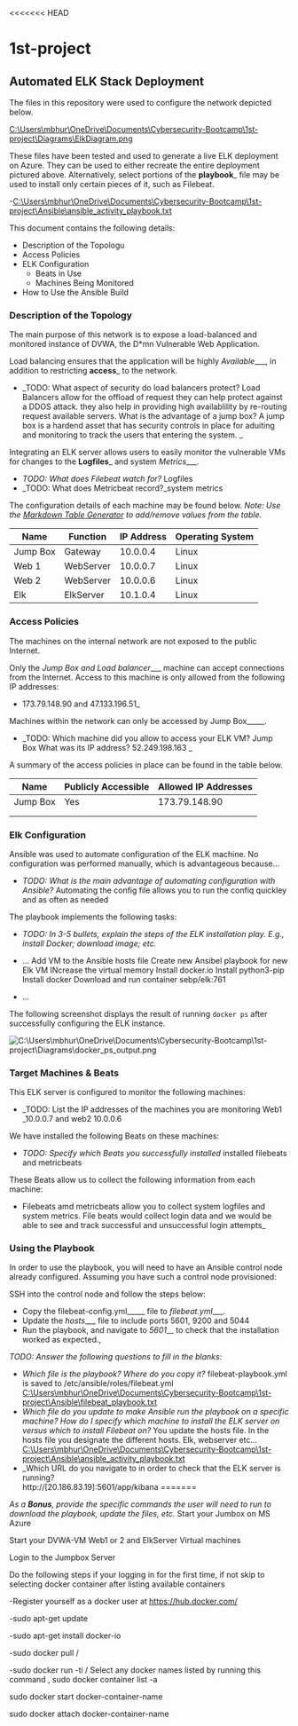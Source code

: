<<<<<<< HEAD
# 1st-project
## Automated ELK Stack Deployment

The files in this repository were used to configure the network depicted below.

[C:\Users\mbhur\OneDrive\Documents\Cybersecurity-Bootcamp\1st-project\Diagrams\ElkDiagram.png](Diagrams/ElkDiagram.png)

These files have been tested and used to generate a live ELK deployment on Azure. They can be used to either recreate the entire deployment pictured above. Alternatively, select portions of the __playbook___ file may be used to install only certain pieces of it, such as Filebeat.

  -[C:\Users\mbhur\OneDrive\Documents\Cybersecurity-Bootcamp\1st-project\Ansible\ansible_activity_playbook.txt](Ansible/ansible_activity_playbook.txt) 

This document contains the following details:
- Description of the Topologu
- Access Policies
- ELK Configuration
  - Beats in Use
  - Machines Being Monitored
- How to Use the Ansible Build


### Description of the Topology

The main purpose of this network is to expose a load-balanced and monitored instance of DVWA, the D*mn Vulnerable Web Application.

Load balancing ensures that the application will be highly _Available____, in addition to restricting __access___ to the network.
- _TODO: What aspect of security do load balancers protect?
            Load Balancers allow for the offload of request they can help protect against a DDOS attack. they also help in providing high availablility by re-routing request available servers. What is the advantage of a jump box? A jump box is a hardend asset that has security controls in place for aduiting and monitoring to track the users that entering the system. _

Integrating an ELK server allows users to easily monitor the vulnerable VMs for changes to the __Logfiles___ and system _Metrics____.
- _TODO: What does Filebeat watch for?_ Logfiles
- _TODO: What does Metricbeat record?_system metrics

The configuration details of each machine may be found below.
_Note: Use the [Markdown Table Generator](http://www.tablesgenerator.com/markdown_tables) to add/remove values from the table_.

| Name     | Function | IP Address | Operating System |
|----------|----------|------------|------------------|
| Jump Box | Gateway  | 10.0.0.4   | Linux            |
| Web 1    | WebServer| 10.0.0.7   | Linux            |
| Web 2    | WebServer| 10.0.0.6   | Linux            |
| Elk      | ElkServer| 10.1.0.4   | Linux            |

### Access Policies

The machines on the internal network are not exposed to the public Internet. 

Only the _Jump Box and Load balancer____ machine can accept connections from the Internet. Access to this machine is only allowed from the following IP addresses:
- 173.79.148.90 and 47.133.196.51_

Machines within the network can only be accessed by Jump Box_____.
- _TODO: Which machine did you allow to access your ELK VM? Jump Box 
     What was its IP address? 52.249.198.163 _

A summary of the access policies in place can be found in the table below.

| Name     | Publicly Accessible | Allowed IP Addresses |
|----------|---------------------|----------------------|
| Jump Box | Yes                 |   173.79.148.90      |
|          |                     |                      |
|          |                     |                      |

### Elk Configuration

Ansible was used to automate configuration of the ELK machine. No configuration was performed manually, which is advantageous because...
- _TODO: What is the main advantage of automating configuration with Ansible?_ 
         Automating the config file allows you to run the confiq quickley and as often as needed 

The playbook implements the following tasks:
- _TODO: In 3-5 bullets, explain the steps of the ELK installation play. E.g., install Docker; download image; etc._
- ... Add VM to the Ansible hosts file
      Create new Ansibel playbook for new Elk VM
      INcrease the virtual memory
      Install docker.io
      Install python3-pip
      Install docker
      Download and run container sebp/elk:761

- ...

The following screenshot displays the result of running `docker ps` after successfully configuring the ELK instance.

![C:\Users\mbhur\OneDrive\Documents\Cybersecurity-Bootcamp\1st-project\Diagrams\docker_ps_output.png](Diagrams/docker_ps_output.png)

### Target Machines & Beats
This ELK server is configured to monitor the following machines:
- _TODO: List the IP addresses of the machines you are monitoring
    Web1 _10.0.0.7 and web2 10.0.0.6

We have installed the following Beats on these machines:
- _TODO: Specify which Beats you successfully installed_
    installed filebeats and metricbeats 

These Beats allow us to collect the following information from each machine:
- Filebeats amd metricbeats allow you to collect system logfiles and system metrics. File beats would collect login data and we would be able to see and track successful and unsuccessful login attempts_

### Using the Playbook
In order to use the playbook, you will need to have an Ansible control node already configured. Assuming you have such a control node provisioned: 

SSH into the control node and follow the steps below:
- Copy the filebeat-config.yml_____ file to _filebeat.yml____.
- Update the _hosts____ file to include ports 5601, 9200 and 5044 
- Run the playbook, and navigate to _5601___ to check that the installation worked as expected., 

_TODO: Answer the following questions to fill in the blanks:_
- _Which file is the playbook? Where do you copy it?_   filebeat-playbook.yml is saved to  /etc/ansible/roles/filebeat.yml
[C:\Users\mbhur\OneDrive\Documents\Cybersecurity-Bootcamp\1st-project\Ansible\filebeat_playbook.txt](Ansible/filebeat_playbook.txt)
- _Which file do you update to make Ansible run the playbook on a specific machine? How do I specify which machine to install the ELK server on versus which to install Filebeat on?_ You update the hosts file. In the hosts file you designate the different hosts. Elk, webserver etc... 
[C:\Users\mbhur\OneDrive\Documents\Cybersecurity-Bootcamp\1st-project\Ansible\ansible_activity_playbook.txt](Ansible/ansible_activity_playbook.txt) 
- _Which URL do you navigate to in order to check that the ELK server is running?  
http://[20.186.83.19]:5601/app/kibana
=======
 

_As a **Bonus**, provide the specific commands the user will need to run to download the playbook, update the files, etc._
Start your Jumbox on MS Azure

Start your DVWA-VM Web1 or 2 and ElkServer Virtual machines

Login to the Jumpbox Server

 Do the following steps if your logging in for the first time, if not skip to selecting docker container after listing available containers

-Register yourself as a docker user at https://hub.docker.com/

-sudo apt-get update

-sudo apt-get install docker-io

-sudo docker pull <docker username>/<password>

-sudo docker run -ti <docker username>/ <password> 
Select any docker names listed by running this command , sudo docker container list -a

sudo docker start docker-container-name

sudo docker attach docker-container-name

